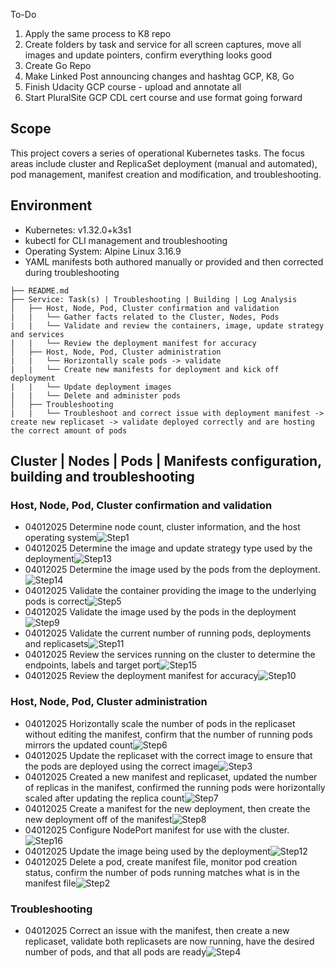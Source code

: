 To-Do
1. Apply the same process to K8 repo
2. Create folders by task and service for all screen captures, move all images and update pointers, confirm everything looks good
3. Create Go Repo
4. Make Linked Post announcing changes and hashtag GCP, K8, Go
5. Finish Udacity GCP course - upload and annotate all
6. Start PluralSite GCP CDL cert course and use format going forward

## Scope
This project covers a series of operational Kubernetes tasks. The focus areas include cluster and ReplicaSet deployment (manual and automated), pod management, manifest creation and modification, and troubleshooting.

## Environment
- Kubernetes: v1.32.0+k3s1
- kubectl for CLI management and troubleshooting
- Operating System: Alpine Linux 3.16.9
- YAML manifests both authored manually or provided and then corrected during troubleshooting

```
├── README.md
├── Service: Task(s) | Troubleshooting | Building | Log Analysis
│   ├── Host, Node, Pod, Cluster confirmation and validation
|   |   └── Gather facts related to the Cluster, Nodes, Pods
|   |   └── Validate and review the containers, image, update strategy and services
|   |   └── Review the deployment manifest for accuracy
│   ├── Host, Node, Pod, Cluster administration
|   |   └── Horizontally scale pods -> validate
|   |   └── Create new manifests for deployment and kick off deployment
|   |   └── Update deployment images
|   |   └── Delete and administer pods
│   ├── Troubleshooting
|   |   └── Troubleshoot and correct issue with deployment manifest -> create new replicaset -> validate deployed correctly and are hosting the correct amount of pods
```
## Cluster | Nodes | Pods | Manifests configuration, building and troubleshooting

### Host, Node, Pod, Cluster confirmation and validation
- 04012025 Determine node count, cluster information, and the host operating system![Step1](images/step1.jpg)
- 04012025 Determine the image and update strategy type used by the deployment![Step13](images/step13.jpg)
- 04012025 Determine the image used by the pods from the deployment.![Step14](images/step14.jpg)
- 04012025 Validate the container providing the image to the underlying pods is correct![Step5](images/step5.jpg)
- 04012025 Validate the image used by the pods in the deployment![Step9](images/step9.jpg)
- 04012025 Validate the current number of running pods, deployments and replicasets![Step11](images/step11.jpg)
- 04012025 Review the services running on the cluster to determine the endpoints, labels and target port![Step15](images/step15.jpg)
- 04012025 Review the deployment manifest for accuracy![Step10](images/step10.jpg)

### Host, Node, Pod, Cluster administration
- 04012025 Horizontally scale the number of pods in the replicaset without editing the manifest, confirm that the number of running pods mirrors the updated count![Step6](images/step6.jpg)
- 04012025 Update the replicaset with the correct image to ensure that the pods are deployed using the correct image![Step3](images/step3.jpg)
- 04012025 Created a new manifest and replicaset, updated the number of replicas in the manifest, confirmed the running pods were horizontally scaled after updating the replica count![Step7](images/step7.jpg)
- 04012025 Create a manifest for the new deployment, then create the new deployment off of the manifest![Step8](images/step8.jpg)
- 04012025 Configure NodePort manifest for use with the cluster.![Step16](images/step16.jpg)
- 04012025 Update the image being used by the deployment![Step12](images/step12.jpg)
- 04012025 Delete a pod, create manifest file, monitor pod creation status, confirm the number of pods running matches what is in the manifest file![Step2](images/step2.jpg)

### Troubleshooting
- 04012025 Correct an issue with the manifest, then create a new replicaset, validate both replicasets are now running, have the desired number of pods, and that all pods are ready![Step4](images/step4.jpg)
